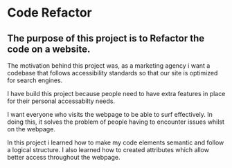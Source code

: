 # Code Refactor

## The purpose of this project is to Refactor the code on a website.

The motivation behind this project was, as a marketing agency i want a codebase that follows accessibility standards so that our site is optimized for search engines. 

I have build this project because people need to have extra features in place for their personal accessabilty needs. 

I want everyone who visits the webpage to be able to surf effectively. In doing this, it solves the problem of people having to encounter issues whilst on the webpage.

In this project i learned how to make my code elements semantic and follow a logical structure. I also learned how to created attributes which allow better access throughout the webpage.
